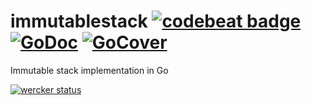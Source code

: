 # immutablestack [![codebeat badge](https://codebeat.co/badges/34747313-b916-412a-98a2-989614cf6f96)](https://codebeat.co/projects/github-com-codequest-eu-immutablestack) [![GoDoc](https://godoc.org/github.com/codequest-eu/immutablestack?status.svg)](https://godoc.org/github.com/codequest-eu/immutablestack) [![GoCover](http://gocover.io/_badge/github.com/codequest-eu/immutablestack)](http://gocover.io/github.com/codequest-eu/immutablestack)
Immutable stack implementation in Go

[![wercker status](https://app.wercker.com/status/210226a3e566d2a9c980dab960bcce75/m "wercker status")](https://app.wercker.com/project/bykey/210226a3e566d2a9c980dab960bcce75)
